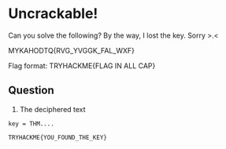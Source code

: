 # Uncrackable!

Can you solve the following? By the way, I lost the key. Sorry >.<

MYKAHODTQ{RVG_YVGGK_FAL_WXF}

Flag format: TRYHACKME{FLAG IN ALL CAP}

## Question
1. The deciphered text
```
key = THM....

TRYHACKME{YOU_FOUND_THE_KEY}
```